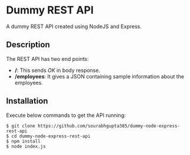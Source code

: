 # Dummy REST API

A dummy REST API created using NodeJS and Express. 

## Description

The REST API has two end points:

- **/**: This sends _OK_ in body response.
- **/employees**: It gives a JSON containing sample information about the employees.

## Installation

Execute below commands to get the API running:

```
$ git clone https://github.com/sourabhgupta385/dummy-node-express-rest-api
$ cd dummy-node-express-rest-api
$ npm install
$ node index.js
```
